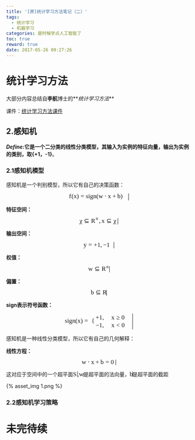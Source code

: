 ```yaml
---
title: '[原]统计学习方法笔记（二）'
tags:
  - 统计学习
  - 机器学习
categories: 是时候学点人工智能了
toc: true
reward: true
date: 2017-05-26 09:27:26
---
```


# 统计学习方法

大部分内容总结自**李航**博士的**_统计学习方法_**


课件：[统计学习方法课件](http://download.csdn.net/detail/u012610276/9850578)

## 2.感知机

**_Define:_**它是一个二分类的线性分类模型，其输入为实例的特征向量，输出为实例的类别，取**{+1，-1}**。

### 2.1感知机模型
<!-- more -->

感知机是一个判别模型，所以它有自己的决策函数：

<span class="MathJax_Preview"></span><div class="MathJax_Display" role="textbox" aria-readonly="true" style="text-align: center;"><span class="MathJax" id="MathJax-Element-1654-Frame"><nobr><span class="math" id="MathJax-Span-20751" style="width: 11.547em; display: inline-block;"><span style="display: inline-block; position: relative; width: 9.379em; height: 0px; font-size: 123%;"><span style="position: absolute; clip: rect(1.358em 1000em 2.713em -0.431em); top: -2.274em; left: 0.003em;"><span class="mrow" id="MathJax-Span-20752"><span class="mi" id="MathJax-Span-20753" style="font-family: MathJax_Math-italic;">f<span style="display: inline-block; overflow: hidden; height: 1px; width: 0.057em;"></span></span><span class="mo" id="MathJax-Span-20754" style="font-family: MathJax_Main;">(</span><span class="mi" id="MathJax-Span-20755" style="font-family: MathJax_Math-italic;">x</span><span class="mo" id="MathJax-Span-20756" style="font-family: MathJax_Main;">)</span><span class="mo" id="MathJax-Span-20757" style="font-family: MathJax_Main; padding-left: 0.274em;">=</span><span class="mi" id="MathJax-Span-20758" style="font-family: MathJax_Math-italic; padding-left: 0.274em;">s</span><span class="mi" id="MathJax-Span-20759" style="font-family: MathJax_Math-italic;">i</span><span class="mi" id="MathJax-Span-20760" style="font-family: MathJax_Math-italic;">g<span style="display: inline-block; overflow: hidden; height: 1px; width: 0.003em;"></span></span><span class="mi" id="MathJax-Span-20761" style="font-family: MathJax_Math-italic;">n</span><span class="mo" id="MathJax-Span-20762" style="font-family: MathJax_Main;">(</span><span class="mi" id="MathJax-Span-20763" style="font-family: MathJax_Math-italic;">w</span><span class="mo" id="MathJax-Span-20764" style="font-family: MathJax_Main; padding-left: 0.22em;">⋅</span><span class="mi" id="MathJax-Span-20765" style="font-family: MathJax_Math-italic; padding-left: 0.22em;">x</span><span class="mo" id="MathJax-Span-20766" style="font-family: MathJax_Main; padding-left: 0.22em;">+</span><span class="mi" id="MathJax-Span-20767" style="font-family: MathJax_Math-italic; padding-left: 0.22em;">b</span><span class="mo" id="MathJax-Span-20768" style="font-family: MathJax_Main;">)</span></span><span style="display: inline-block; width: 0px; height: 2.279em;"></span></span></span><span style="border-left-width: 0.003em; border-left-style: solid; display: inline-block; overflow: hidden; width: 0px; height: 1.337em; vertical-align: -0.397em;"></span></span></nobr></span></div><script type="math/tex; mode=display" id="MathJax-Element-1654">f(x)=sign(w \cdot x+b)</script>

**特征空间：**<span class="MathJax_Preview"></span><div class="MathJax_Display" role="textbox" aria-readonly="true" style="text-align: center;"><span class="MathJax" id="MathJax-Element-1655-Frame"><nobr><span class="math" id="MathJax-Span-20769" style="width: 7.482em; display: inline-block;"><span style="display: inline-block; position: relative; width: 6.073em; height: 0px; font-size: 123%;"><span style="position: absolute; clip: rect(1.412em 1000em 2.659em -0.485em); top: -2.274em; left: 0.003em;"><span class="mrow" id="MathJax-Span-20770"><span class="mi" id="MathJax-Span-20771" style="font-family: MathJax_Math-italic;">χ</span><span class="mo" id="MathJax-Span-20772" style="font-family: MathJax_Main; padding-left: 0.274em;">⊆</span><span class="msubsup" id="MathJax-Span-20773" style="padding-left: 0.274em;"><span style="display: inline-block; position: relative; width: 1.249em; height: 0px;"><span style="position: absolute; clip: rect(1.412em 1000em 2.442em -0.431em); top: -2.274em; left: 0.003em;"><span class="mi" id="MathJax-Span-20774" style="font-family: MathJax_Math-italic;">R</span><span style="display: inline-block; width: 0px; height: 2.279em;"></span></span><span style="position: absolute; top: -2.707em; left: 0.762em;"><span class="mi" id="MathJax-Span-20775" style="font-size: 70.7%; font-family: MathJax_Math-italic;">n</span><span style="display: inline-block; width: 0px; height: 2.279em;"></span></span></span></span><span class="mo" id="MathJax-Span-20776" style="font-family: MathJax_Main;">,</span><span class="mi" id="MathJax-Span-20777" style="font-family: MathJax_Math-italic; padding-left: 0.165em;">x</span><span class="mo" id="MathJax-Span-20778" style="font-family: MathJax_Main; padding-left: 0.274em;">⊆</span><span class="mi" id="MathJax-Span-20779" style="font-family: MathJax_Math-italic; padding-left: 0.274em;">χ</span></span><span style="display: inline-block; width: 0px; height: 2.279em;"></span></span></span><span style="border-left-width: 0.003em; border-left-style: solid; display: inline-block; overflow: hidden; width: 0px; height: 1.27em; vertical-align: -0.33em;"></span></span></nobr></span></div><script type="math/tex; mode=display" id="MathJax-Element-1655">\chi \subseteq R^n, x \subseteq \chi</script>

**输出空间：**<span class="MathJax_Preview"></span><div class="MathJax_Display" role="textbox" aria-readonly="true" style="text-align: center;"><span class="MathJax" id="MathJax-Element-1656-Frame"><nobr><span class="math" id="MathJax-Span-20780" style="width: 5.911em; display: inline-block;"><span style="display: inline-block; position: relative; width: 4.772em; height: 0px; font-size: 123%;"><span style="position: absolute; clip: rect(1.466em 1000em 2.659em -0.485em); top: -2.274em; left: 0.003em;"><span class="mrow" id="MathJax-Span-20781"><span class="mi" id="MathJax-Span-20782" style="font-family: MathJax_Math-italic;">y<span style="display: inline-block; overflow: hidden; height: 1px; width: 0.003em;"></span></span><span class="mo" id="MathJax-Span-20783" style="font-family: MathJax_Main; padding-left: 0.274em;">=</span><span class="texatom" id="MathJax-Span-20784" style="padding-left: 0.274em;"><span class="mrow" id="MathJax-Span-20785"><span class="mo" id="MathJax-Span-20786" style="font-family: MathJax_Main;">+</span><span class="mn" id="MathJax-Span-20787" style="font-family: MathJax_Main;">1</span><span class="mo" id="MathJax-Span-20788" style="font-family: MathJax_Main;">,</span><span class="mo" id="MathJax-Span-20789" style="font-family: MathJax_Main; padding-left: 0.165em;">−</span><span class="mn" id="MathJax-Span-20790" style="font-family: MathJax_Main;">1</span></span></span></span><span style="display: inline-block; width: 0px; height: 2.279em;"></span></span></span><span style="border-left-width: 0.003em; border-left-style: solid; display: inline-block; overflow: hidden; width: 0px; height: 1.203em; vertical-align: -0.33em;"></span></span></nobr></span></div><script type="math/tex; mode=display" id="MathJax-Element-1656">y={+1,-1}</script>

**权值：**<span class="MathJax_Preview"></span><div class="MathJax_Display" role="textbox" aria-readonly="true" style="text-align: center;"><span class="MathJax" id="MathJax-Element-1657-Frame"><nobr><span class="math" id="MathJax-Span-20791" style="width: 4.068em; display: inline-block;"><span style="display: inline-block; position: relative; width: 3.309em; height: 0px; font-size: 123%;"><span style="position: absolute; clip: rect(1.412em 1000em 2.604em -0.485em); top: -2.274em; left: 0.003em;"><span class="mrow" id="MathJax-Span-20792"><span class="mi" id="MathJax-Span-20793" style="font-family: MathJax_Math-italic;">w</span><span class="mo" id="MathJax-Span-20794" style="font-family: MathJax_Main; padding-left: 0.274em;">⊆</span><span class="msubsup" id="MathJax-Span-20795" style="padding-left: 0.274em;"><span style="display: inline-block; position: relative; width: 1.249em; height: 0px;"><span style="position: absolute; clip: rect(1.412em 1000em 2.442em -0.431em); top: -2.274em; left: 0.003em;"><span class="mi" id="MathJax-Span-20796" style="font-family: MathJax_Math-italic;">R</span><span style="display: inline-block; width: 0px; height: 2.279em;"></span></span><span style="position: absolute; top: -2.707em; left: 0.762em;"><span class="mi" id="MathJax-Span-20797" style="font-size: 70.7%; font-family: MathJax_Math-italic;">n</span><span style="display: inline-block; width: 0px; height: 2.279em;"></span></span></span></span></span><span style="display: inline-block; width: 0px; height: 2.279em;"></span></span></span><span style="border-left-width: 0.003em; border-left-style: solid; display: inline-block; overflow: hidden; width: 0px; height: 1.203em; vertical-align: -0.263em;"></span></span></nobr></span></div><script type="math/tex; mode=display" id="MathJax-Element-1657">w \subseteq R^n</script>

**偏置：**<span class="MathJax_Preview"></span><div class="MathJax_Display" role="textbox" aria-readonly="true" style="text-align: center;"><span class="MathJax" id="MathJax-Element-1658-Frame"><nobr><span class="math" id="MathJax-Span-20798" style="width: 3.092em; display: inline-block;"><span style="display: inline-block; position: relative; width: 2.496em; height: 0px; font-size: 123%;"><span style="position: absolute; clip: rect(1.412em 1000em 2.604em -0.431em); top: -2.274em; left: 0.003em;"><span class="mrow" id="MathJax-Span-20799"><span class="mi" id="MathJax-Span-20800" style="font-family: MathJax_Math-italic;">b</span><span class="mo" id="MathJax-Span-20801" style="font-family: MathJax_Main; padding-left: 0.274em;">⊆</span><span class="mi" id="MathJax-Span-20802" style="font-family: MathJax_Math-italic; padding-left: 0.274em;">R</span></span><span style="display: inline-block; width: 0px; height: 2.279em;"></span></span></span><span style="border-left-width: 0.003em; border-left-style: solid; display: inline-block; overflow: hidden; width: 0px; height: 1.137em; vertical-align: -0.263em;"></span></span></nobr></span></div><script type="math/tex; mode=display" id="MathJax-Element-1658">b \subseteq R</script>

**sign表示符号函数：**<span class="MathJax_Preview"></span><div class="MathJax_Display" role="textbox" aria-readonly="true" style="text-align: center;"><span class="MathJax" id="MathJax-Element-1659-Frame"><nobr><span class="math" id="MathJax-Span-20803" style="width: 13.173em; display: inline-block;"><span style="display: inline-block; position: relative; width: 10.68em; height: 0px; font-size: 123%;"><span style="position: absolute; clip: rect(1.683em 1000em 4.447em -0.431em); top: -3.304em; left: 0.003em;"><span class="mrow" id="MathJax-Span-20804"><span class="mi" id="MathJax-Span-20805" style="font-family: MathJax_Math-italic;">s</span><span class="mi" id="MathJax-Span-20806" style="font-family: MathJax_Math-italic;">i</span><span class="mi" id="MathJax-Span-20807" style="font-family: MathJax_Math-italic;">g<span style="display: inline-block; overflow: hidden; height: 1px; width: 0.003em;"></span></span><span class="mi" id="MathJax-Span-20808" style="font-family: MathJax_Math-italic;">n</span><span class="mo" id="MathJax-Span-20809" style="font-family: MathJax_Main;">(</span><span class="mi" id="MathJax-Span-20810" style="font-family: MathJax_Math-italic;">x</span><span class="mo" id="MathJax-Span-20811" style="font-family: MathJax_Main;">)</span><span class="mo" id="MathJax-Span-20812" style="font-family: MathJax_Main; padding-left: 0.274em;">=</span><span class="mrow" id="MathJax-Span-20813" style="padding-left: 0.274em;"><span class="mo" id="MathJax-Span-20814" style="vertical-align: 0.003em; padding-left: 0.274em;"><span style="font-family: MathJax_Size3;">{</span></span><span class="mtable" id="MathJax-Span-20815" style="padding-right: 0.165em; padding-left: 0.165em;"><span style="display: inline-block; position: relative; width: 4.827em; height: 0px;"><span style="position: absolute; clip: rect(2.659em 1000em 5.043em -0.431em); top: -4.008em; left: 0.003em;"><span style="display: inline-block; position: relative; width: 1.52em; height: 0px;"><span style="position: absolute; clip: rect(1.466em 1000em 2.659em -0.431em); top: -2.816em; left: 0.003em;"><span class="mtd" id="MathJax-Span-20816"><span class="mrow" id="MathJax-Span-20817"><span class="mo" id="MathJax-Span-20818" style="font-family: MathJax_Main;">+</span><span class="mn" id="MathJax-Span-20819" style="font-family: MathJax_Main;">1</span><span class="mo" id="MathJax-Span-20820" style="font-family: MathJax_Main;">,</span></span></span><span style="display: inline-block; width: 0px; height: 2.279em;"></span></span><span style="position: absolute; clip: rect(1.466em 1000em 2.659em -0.377em); top: -1.623em; left: 0.003em;"><span class="mtd" id="MathJax-Span-20826"><span class="mrow" id="MathJax-Span-20827"><span class="mo" id="MathJax-Span-20828" style="font-family: MathJax_Main;">−</span><span class="mn" id="MathJax-Span-20829" style="font-family: MathJax_Main;">1</span><span class="mo" id="MathJax-Span-20830" style="font-family: MathJax_Main;">,</span></span></span><span style="display: inline-block; width: 0px; height: 2.279em;"></span></span></span><span style="display: inline-block; width: 0px; height: 4.014em;"></span></span><span style="position: absolute; clip: rect(2.659em 1000em 4.881em -0.431em); top: -4.008em; left: 2.496em;"><span style="display: inline-block; position: relative; width: 2.333em; height: 0px;"><span style="position: absolute; clip: rect(1.466em 1000em 2.604em -0.431em); top: -2.816em; left: 0.003em;"><span class="mtd" id="MathJax-Span-20821"><span class="mrow" id="MathJax-Span-20822"><span class="mi" id="MathJax-Span-20823" style="font-family: MathJax_Math-italic;">x</span><span class="mo" id="MathJax-Span-20824" style="font-family: MathJax_Main; padding-left: 0.274em;">≥</span><span class="mn" id="MathJax-Span-20825" style="font-family: MathJax_Main; padding-left: 0.274em;">0</span></span></span><span style="display: inline-block; width: 0px; height: 2.279em;"></span></span><span style="position: absolute; clip: rect(1.466em 1000em 2.496em -0.431em); top: -1.623em; left: 0.003em;"><span class="mtd" id="MathJax-Span-20831"><span class="mrow" id="MathJax-Span-20832"><span class="mi" id="MathJax-Span-20833" style="font-family: MathJax_Math-italic;">x</span><span class="mo" id="MathJax-Span-20834" style="font-family: MathJax_Main; padding-left: 0.274em;">&lt;</span><span class="mn" id="MathJax-Span-20835" style="font-family: MathJax_Main; padding-left: 0.274em;">0</span></span></span><span style="display: inline-block; width: 0px; height: 2.279em;"></span></span></span><span style="display: inline-block; width: 0px; height: 4.014em;"></span></span></span></span></span></span><span style="display: inline-block; width: 0px; height: 3.309em;"></span></span></span><span style="border-left-width: 0.003em; border-left-style: solid; display: inline-block; overflow: hidden; width: 0px; height: 3.07em; vertical-align: -1.263em;"></span></span></nobr></span></div><script type="math/tex; mode=display" id="MathJax-Element-1659">sign(x)=\begin{cases}+1,&x\geq0\\-1,&x<0\\ \end{cases}</script>

感知机是一种线性分类模型，所以它有自己的几何解释：

**线性方程：**<span class="MathJax_Preview"></span><div class="MathJax_Display" role="textbox" aria-readonly="true" style="text-align: center;"><span class="MathJax" id="MathJax-Element-1660-Frame"><nobr><span class="math" id="MathJax-Span-20836" style="width: 6.615em; display: inline-block;"><span style="display: inline-block; position: relative; width: 5.369em; height: 0px; font-size: 123%;"><span style="position: absolute; clip: rect(1.412em 1000em 2.55em -0.485em); top: -2.274em; left: 0.003em;"><span class="mrow" id="MathJax-Span-20837"><span class="mi" id="MathJax-Span-20838" style="font-family: MathJax_Math-italic;">w</span><span class="mo" id="MathJax-Span-20839" style="font-family: MathJax_Main; padding-left: 0.22em;">⋅</span><span class="mi" id="MathJax-Span-20840" style="font-family: MathJax_Math-italic; padding-left: 0.22em;">x</span><span class="mo" id="MathJax-Span-20841" style="font-family: MathJax_Main; padding-left: 0.22em;">+</span><span class="mi" id="MathJax-Span-20842" style="font-family: MathJax_Math-italic; padding-left: 0.22em;">b</span><span class="mo" id="MathJax-Span-20843" style="font-family: MathJax_Main; padding-left: 0.274em;">=</span><span class="mn" id="MathJax-Span-20844" style="font-family: MathJax_Main; padding-left: 0.274em;">0</span></span><span style="display: inline-block; width: 0px; height: 2.279em;"></span></span></span><span style="border-left-width: 0.003em; border-left-style: solid; display: inline-block; overflow: hidden; width: 0px; height: 1.07em; vertical-align: -0.197em;"></span></span></nobr></span></div><script type="math/tex; mode=display" id="MathJax-Element-1660">w \cdot x +b = 0</script>

这对应于空间中的一个超平面<span class="MathJax_Preview"></span><span class="MathJax" id="MathJax-Element-1661-Frame" role="textbox" aria-readonly="true"><nobr><span class="math" id="MathJax-Span-20845" style="width: 0.87em; display: inline-block;"><span style="display: inline-block; position: relative; width: 0.707em; height: 0px; font-size: 123%;"><span style="position: absolute; clip: rect(1.412em 1000em 2.442em -0.431em); top: -2.274em; left: 0.003em;"><span class="mrow" id="MathJax-Span-20846"><span class="mi" id="MathJax-Span-20847" style="font-family: MathJax_Math-italic;">S<span style="display: inline-block; overflow: hidden; height: 1px; width: 0.057em;"></span></span></span><span style="display: inline-block; width: 0px; height: 2.279em;"></span></span></span><span style="border-left-width: 0.003em; border-left-style: solid; display: inline-block; overflow: hidden; width: 0px; height: 1.003em; vertical-align: -0.063em;"></span></span></nobr></span><script type="math/tex" id="MathJax-Element-1661">S</script>,<span class="MathJax_Preview"></span><span class="MathJax" id="MathJax-Element-1662-Frame" role="textbox" aria-readonly="true"><nobr><span class="math" id="MathJax-Span-20848" style="width: 0.87em; display: inline-block;"><span style="display: inline-block; position: relative; width: 0.707em; height: 0px; font-size: 123%;"><span style="position: absolute; clip: rect(1.683em 1000em 2.442em -0.485em); top: -2.274em; left: 0.003em;"><span class="mrow" id="MathJax-Span-20849"><span class="mi" id="MathJax-Span-20850" style="font-family: MathJax_Math-italic;">w</span></span><span style="display: inline-block; width: 0px; height: 2.279em;"></span></span></span><span style="border-left-width: 0.003em; border-left-style: solid; display: inline-block; overflow: hidden; width: 0px; height: 0.67em; vertical-align: -0.063em;"></span></span></nobr></span><script type="math/tex" id="MathJax-Element-1662">w</script>是超平面的法向量，<span class="MathJax_Preview"></span><span class="MathJax" id="MathJax-Element-1663-Frame" role="textbox" aria-readonly="true"><nobr><span class="math" id="MathJax-Span-20851" style="width: 0.545em; display: inline-block;"><span style="display: inline-block; position: relative; width: 0.436em; height: 0px; font-size: 123%;"><span style="position: absolute; clip: rect(1.412em 1000em 2.442em -0.431em); top: -2.274em; left: 0.003em;"><span class="mrow" id="MathJax-Span-20852"><span class="mi" id="MathJax-Span-20853" style="font-family: MathJax_Math-italic;">b</span></span><span style="display: inline-block; width: 0px; height: 2.279em;"></span></span></span><span style="border-left-width: 0.003em; border-left-style: solid; display: inline-block; overflow: hidden; width: 0px; height: 1.003em; vertical-align: -0.063em;"></span></span></nobr></span><script type="math/tex" id="MathJax-Element-1663">b</script>是超平面的截距

{% asset_img 1.png %}

### 2.2感知机学习策略

# 未完待续
